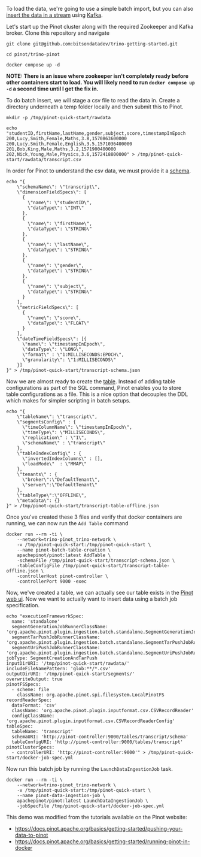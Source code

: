To load the data, we're going to use a simple batch import, but you can also 
[insert the data in a stream](https://docs.pinot.apache.org/basics/data-import/upsert)
using [Kafka](https://kafka.apache.org/).

Let's start up the Pinot cluster along with the required Zookeeper and Kafka
broker. Clone this repository and navigate
```
git clone git@github.com:bitsondatadev/trino-getting-started.git

cd pinot/trino-pinot

docker compose up -d
```

**NOTE: There is an issue where zookeeper isn't completely ready before other
containers start to load. You will likely need to run `docker compose up -d`
a second time until I get the fix in.**

To do batch insert, we will stage a csv file to read the data in. Create a 
directory underneath a temp folder locally and then submit this to Pinot.

```
mkdir -p /tmp/pinot-quick-start/rawdata

echo "studentID,firstName,lastName,gender,subject,score,timestampInEpoch
200,Lucy,Smith,Female,Maths,3.8,1570863600000
200,Lucy,Smith,Female,English,3.5,1571036400000
201,Bob,King,Male,Maths,3.2,1571900400000
202,Nick,Young,Male,Physics,3.6,1572418800000" > /tmp/pinot-quick-start/rawdata/transcript.csv
```

In order for Pinot to understand the csv data, we must provide it a 
[schema](https://docs.pinot.apache.org/configuration-reference/schema).

```
echo "{
    \"schemaName\": \"transcript\",
    \"dimensionFieldSpecs\": [
      {
        \"name\": \"studentID\",
        \"dataType\": \"INT\"
      },
      {
        \"name\": \"firstName\",
        \"dataType\": \"STRING\"
      },
      {
        \"name\": \"lastName\",
        \"dataType\": \"STRING\"
      },
      {
        \"name\": \"gender\",
        \"dataType\": \"STRING\"
      },
      {
        \"name\": \"subject\",
        \"dataType\": \"STRING\"
      }
    ],
    \"metricFieldSpecs\": [
      {
        \"name\": \"score\",
        \"dataType\": \"FLOAT\"
      }
    ],
    \"dateTimeFieldSpecs\": [{
      \"name\": \"timestampInEpoch\",
      \"dataType\": \"LONG\",
      \"format\" : \"1:MILLISECONDS:EPOCH\",
      \"granularity\": \"1:MILLISECONDS\"
    }]
}" > /tmp/pinot-quick-start/transcript-schema.json
```

Now we are almost ready to create the [table](https://docs.pinot.apache.org/basics/components/table). 
Instead of adding table configurations as part of the SQL command, Pinot enables
you to store table configurations as a file. This is a nice option that
decouples the DDL which makes for simpler scripting in batch setups.

```
echo "{
    \"tableName\": \"transcript\",
    \"segmentsConfig\" : {
      \"timeColumnName\": \"timestampInEpoch\",
      \"timeType\": \"MILLISECONDS\",
      \"replication\" : \"1\",
      \"schemaName\" : \"transcript\"
    },
    \"tableIndexConfig\" : {
      \"invertedIndexColumns\" : [],
      \"loadMode\"  : \"MMAP\"
    },
    \"tenants\" : {
      \"broker\":\"DefaultTenant\",
      \"server\":\"DefaultTenant\"
    },
    \"tableType\":\"OFFLINE\",
    \"metadata\": {}
}" > /tmp/pinot-quick-start/transcript-table-offline.json
```

Once you've created these 3 files and verify that docker containers are running,
we can now run the `Add Table` command 

```
docker run --rm -ti \
    --network=trino-pinot_trino-network \
    -v /tmp/pinot-quick-start:/tmp/pinot-quick-start \
    --name pinot-batch-table-creation \
    apachepinot/pinot:latest AddTable \
    -schemaFile /tmp/pinot-quick-start/transcript-schema.json \
    -tableConfigFile /tmp/pinot-quick-start/transcript-table-offline.json \
    -controllerHost pinot-controller \
    -controllerPort 9000 -exec
```

Now, we've created a table, we can actually see our table exists in the 
[Pinot web ui](http://localhost:9000/#/tables). Now we want to actually want to insert data 
using a batch job specification. 

```
echo "executionFrameworkSpec:
  name: 'standalone'
  segmentGenerationJobRunnerClassName: 'org.apache.pinot.plugin.ingestion.batch.standalone.SegmentGenerationJobRunner'
  segmentTarPushJobRunnerClassName: 'org.apache.pinot.plugin.ingestion.batch.standalone.SegmentTarPushJobRunner'
  segmentUriPushJobRunnerClassName: 'org.apache.pinot.plugin.ingestion.batch.standalone.SegmentUriPushJobRunner'
jobType: SegmentCreationAndTarPush
inputDirURI: '/tmp/pinot-quick-start/rawdata/'
includeFileNamePattern: 'glob:**/*.csv'
outputDirURI: '/tmp/pinot-quick-start/segments/'
overwriteOutput: true
pinotFSSpecs:
  - scheme: file
    className: org.apache.pinot.spi.filesystem.LocalPinotFS
recordReaderSpec:
  dataFormat: 'csv'
  className: 'org.apache.pinot.plugin.inputformat.csv.CSVRecordReader'
  configClassName: 'org.apache.pinot.plugin.inputformat.csv.CSVRecordReaderConfig'
tableSpec:
  tableName: 'transcript'
  schemaURI: 'http://pinot-controller:9000/tables/transcript/schema'
  tableConfigURI: 'http://pinot-controller:9000/tables/transcript'
pinotClusterSpecs:
  - controllerURI: 'http://pinot-controller:9000'" > /tmp/pinot-quick-start/docker-job-spec.yml
```
Now run this batch job by running the `LaunchDataIngestionJob` task.
```
docker run --rm -ti \
    --network=trino-pinot_trino-network \
    -v /tmp/pinot-quick-start:/tmp/pinot-quick-start \
    --name pinot-data-ingestion-job \
    apachepinot/pinot:latest LaunchDataIngestionJob \
    -jobSpecFile /tmp/pinot-quick-start/docker-job-spec.yml
```


This demo was modified from the tutorials available on the Pinot website:
 - <https://docs.pinot.apache.org/basics/getting-started/pushing-your-data-to-pinot>
 - <https://docs.pinot.apache.org/basics/getting-started/running-pinot-in-docker>
